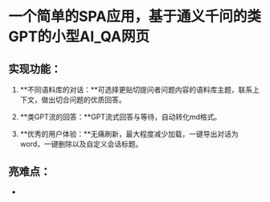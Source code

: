 # 一个简单的SPA应用，基于通义千问的类GPT的小型AI_QA网页

## 实现功能：

1. **不同语料库的对话：**可选择更贴切提问者问题内容的语料库主题，联系上下文，做出切合问题的优质回答。

2. **类GPT流的回答：**GPT流式回答与等待，自动转化md格式。

3. **优秀的用户体验：**无痛刷新，最大程度减少加载，一键导出对话为word，一键删除以及自定义会话标题。

## 亮难点：

-

